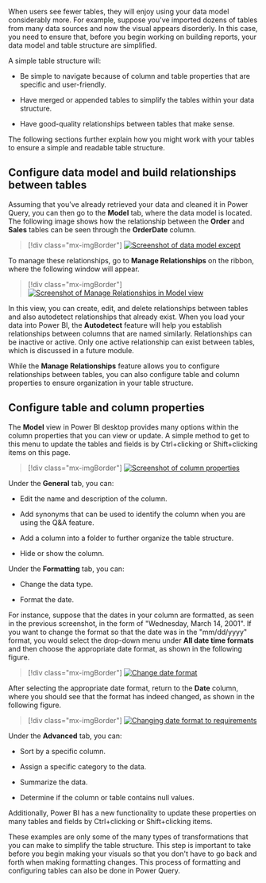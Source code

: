 When users see fewer tables, they will enjoy using your data model considerably more. For example, suppose you've imported dozens of tables from many data sources and now the visual appears disorderly. In this case, you need to ensure that, before you begin working on building reports, your data model and table structure are simplified.

A simple table structure will:

-   Be simple to navigate because of column and table properties that are specific and user-friendly.

-   Have merged or appended tables to simplify the tables within your data structure.

-   Have good-quality relationships between tables that make sense.

The following sections further explain how you might work with your tables to ensure a simple and readable table structure.

## Configure data model and build relationships between tables

Assuming that you've already retrieved your data and cleaned it in Power Query, you can then go to the **Model** tab, where the data model is located. The following image shows how the relationship between the **Order** and **Sales** tables can be seen through the **OrderDate** column. 

> [!div class="mx-imgBorder"]
> [![Screenshot of data model except](../media/02-data-model-example-01-ssm.png)](../media/02-data-model-example-01-ssm.png#lightbox)

To manage these relationships, go to **Manage Relationships** on the ribbon, where the following window will appear.

> [!div class="mx-imgBorder"]
> [![Screenshot of Manage Relationships in Model view](../media/02-manage-relationships-window-02-ss.png)](../media/02-manage-relationships-window-02-ss.png#lightbox)

In this view, you can create, edit, and delete relationships between tables and also autodetect relationships that already exist. When you load your data into Power BI, the **Autodetect** feature will help you establish relationships between columns that are named similarly. Relationships can be inactive or active. Only one active relationship can exist between tables, which is discussed in a future module.

While the **Manage Relationships** feature allows you to configure relationships between tables, you can also configure table and column properties to ensure organization in your table structure.

## Configure table and column properties

The **Model** view in Power BI desktop provides many options within the column properties that you can view or update. A simple method to get to this menu to update the tables and fields is by Ctrl+clicking or Shift+clicking items on this page.

> [!div class="mx-imgBorder"]
> [![Screenshot of column properties](../media/02-configure-properties-03-ss.png)](../media/02-configure-properties-03-ss.png#lightbox)

Under the **General** tab, you can:

-   Edit the name and description of the column.

-   Add synonyms that can be used to identify the column when you are using the Q&A feature.

-   Add a column into a folder to further organize the table structure.

-   Hide or show the column.

Under the **Formatting** tab, you can:

-   Change the data type.

-   Format the date.

For instance, suppose that the dates in your column are formatted, as seen in the previous screenshot, in the form of "Wednesday, March 14, 2001". If you want to change the format so that the date was in the "mm/dd/yyyy" format, you would select the drop-down menu under **All date time formats** and then choose the appropriate date format, as shown in the following figure.

> [!div class="mx-imgBorder"]
> [![Change date format](../media/02-change-date-format-05-ss.png)](../media/02-change-date-format-05-ss.png#lightbox)

After selecting the appropriate date format, return to the **Date** column, where you should see that the format has indeed changed, as shown in the following figure.

> [!div class="mx-imgBorder"]
> [![Changing date format to requirements](../media/02-result-changing-format-06-ss.png)](../media/02-result-changing-format-06-ss.png#lightbox)

Under the **Advanced** tab, you can:

-   Sort by a specific column.

-   Assign a specific category to the data.

-   Summarize the data.

-   Determine if the column or table contains null values.

Additionally, Power BI has a new functionality to update these properties on many tables and fields by Ctrl+clicking or Shift+clicking items.

These examples are only some of the many types of transformations that you can make to simplify the table structure. This step is important to take before you begin making your visuals so that you don't have to go back and forth when making formatting changes. This process of formatting and configuring tables can also be done in Power Query.
